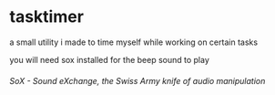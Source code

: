 # tasktimer
a small utility i made to time myself while working on certain tasks 

you will need sox installed for the beep sound to play
  ###### SoX - Sound eXchange, the Swiss Army knife of audio manipulation
